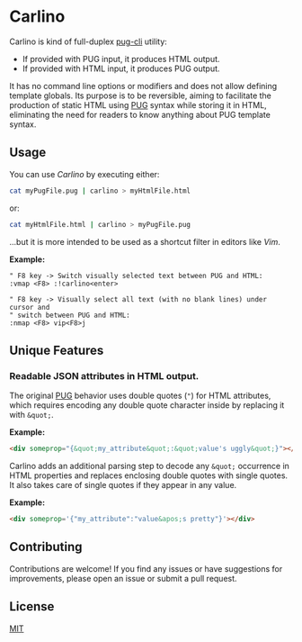Carlino
=======

Carlino is kind of full-duplex [pug-cli](https://www.npmjs.com/package/pug-cli)
utility:

  * If provided with PUG input, it produces HTML output.
  * If provided with HTML input, it produces PUG output.

It has no command line options or modifiers and does not allow defining
template globals. Its purpose is to be reversible, aiming to facilitate the
production of static HTML using [PUG](https://pugjs.org) syntax while storing
it in HTML, eliminating the need for readers to know anything about PUG
template syntax.

Usage
-----

You can use *Carlino* by executing either:

```sh
cat myPugFile.pug | carlino > myHtmlFile.html
```

or:

```sh
cat myHtmlFile.html | carlino > myPugFile.pug
```

...but it is more intended to be used as a shortcut filter in editors like *Vim*.

**Example:**

```
" F8 key -> Switch visually selected text between PUG and HTML:
:vmap <F8> :!carlino<enter>

" F8 key -> Visually select all text (with no blank lines) under cursor and
" switch between PUG and HTML:
:nmap <F8> vip<F8>j
```


Unique Features
---------------

### Readable JSON attributes in HTML output.

The original [PUG](https://www.npmjs.com/package/pug) behavior uses double
quotes (`"`) for HTML attributes, which requires encoding any double quote
character inside by replacing it with `&quot;`.

**Example:**

```html
<div someprop="{&quot;my_attribute&quot;:&quot;value's uggly&quot;}"></div>
```

Carlino adds an additional parsing step to decode any `&quot;` occurrence in
HTML properties and replaces enclosing double quotes with single quotes. It
also takes care of single quotes if they appear in any value.

**Example:**

```html
<div someprop='{"my_attribute":"value&apos;s pretty"}'></div>
```


Contributing
------------

Contributions are welcome! If you find any issues or have suggestions for
improvements, please open an issue or submit a pull request.


License
-------

  [MIT](LICENSE)

